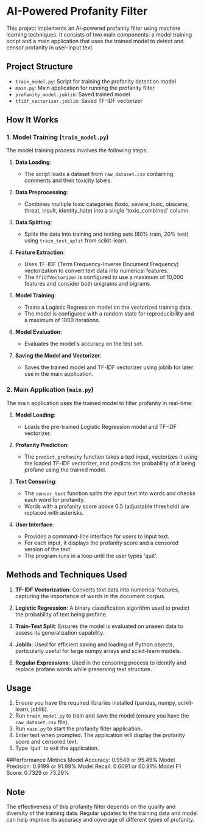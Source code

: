# AI-Powered Profanity Filter

This project implements an AI-powered profanity filter using machine learning techniques. It consists of two main components: a model training script and a main application that uses the trained model to detect and censor profanity in user-input text.

## Project Structure

- `train_model.py`: Script for training the profanity detection model
- `main.py`: Main application for running the profanity filter
- `profanity_model.joblib`: Saved trained model
- `tfidf_vectorizer.joblib`: Saved TF-IDF vectorizer

## How It Works

### 1. Model Training (`train_model.py`)

The model training process involves the following steps:

1. **Data Loading**: 
   - The script loads a dataset from `raw_dataset.csv` containing comments and their toxicity labels.

2. **Data Preprocessing**:
   - Combines multiple toxic categories (toxic, severe_toxic, obscene, threat, insult, identity_hate) into a single 'toxic_combined' column.

3. **Data Splitting**:
   - Splits the data into training and testing sets (80% train, 20% test) using `train_test_split` from scikit-learn.

4. **Feature Extraction**:
   - Uses TF-IDF (Term Frequency-Inverse Document Frequency) vectorization to convert text data into numerical features.
   - The `TfidfVectorizer` is configured to use a maximum of 10,000 features and consider both unigrams and bigrams.

5. **Model Training**:
   - Trains a Logistic Regression model on the vectorized training data.
   - The model is configured with a random state for reproducibility and a maximum of 1000 iterations.

6. **Model Evaluation**:
   - Evaluates the model's accuracy on the test set.

7. **Saving the Model and Vectorizer**:
   - Saves the trained model and TF-IDF vectorizer using joblib for later use in the main application.

### 2. Main Application (`main.py`)

The main application uses the trained model to filter profanity in real-time:

1. **Model Loading**:
   - Loads the pre-trained Logistic Regression model and TF-IDF vectorizer.

2. **Profanity Prediction**:
   - The `predict_profanity` function takes a text input, vectorizes it using the loaded TF-IDF vectorizer, and predicts the probability of it being profane using the trained model.

3. **Text Censoring**:
   - The `censor_text` function splits the input text into words and checks each word for profanity.
   - Words with a profanity score above 0.5 (adjustable threshold) are replaced with asterisks.

4. **User Interface**:
   - Provides a command-line interface for users to input text.
   - For each input, it displays the profanity score and a censored version of the text.
   - The program runs in a loop until the user types 'quit'.

## Methods and Techniques Used

1. **TF-IDF Vectorization**: Converts text data into numerical features, capturing the importance of words in the document corpus.

2. **Logistic Regression**: A binary classification algorithm used to predict the probability of text being profane.

3. **Train-Test Split**: Ensures the model is evaluated on unseen data to assess its generalization capability.

4. **Joblib**: Used for efficient saving and loading of Python objects, particularly useful for large numpy arrays and scikit-learn models.

5. **Regular Expressions**: Used in the censoring process to identify and replace profane words while preserving text structure.

## Usage

1. Ensure you have the required libraries installed (pandas, numpy, scikit-learn, joblib).
2. Run `train_model.py` to train and save the model (ensure you have the `raw_dataset.csv` file).
3. Run `main.py` to start the profanity filter application.
4. Enter text when prompted. The application will display the profanity score and censored text.
5. Type 'quit' to exit the application.

##Performance Metrics
Model Accuracy: 0.9549 or 95.49%
Model Precision: 0.9199 or 91.99%
Model Recall: 0.6091 or 60.91%
Model F1 Score: 0.7329 or 73.29%

## Note

The effectiveness of this profanity filter depends on the quality and diversity of the training data. Regular updates to the training data and model can help improve its accuracy and coverage of different types of profanity.

